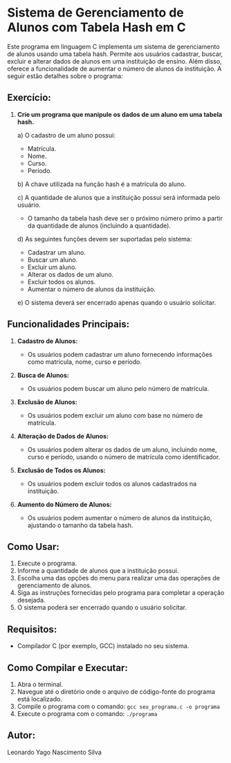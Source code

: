 # Sistema de Gerenciamento de Alunos com Tabela Hash em C

Este programa em linguagem C implementa um sistema de gerenciamento de alunos usando uma tabela hash. Permite aos usuários cadastrar, buscar, excluir e alterar dados de alunos em uma instituição de ensino. Além disso, oferece a funcionalidade de aumentar o número de alunos da instituição. A seguir estão detalhes sobre o programa:

## Exercício:

1. **Crie um programa que manipule os dados de um aluno em uma tabela hash.**

   a) O cadastro de um aluno possui:
   
      - Matrícula.
      - Nome.
      - Curso.
      - Período.
   
   b) A chave utilizada na função hash é a matrícula do aluno.
   
   c) A quantidade de alunos que a instituição possui será informada pelo usuário.
   
      - O tamanho da tabela hash deve ser o próximo número primo a partir da quantidade de alunos (incluindo a quantidade).
      
   d) As seguintes funções devem ser suportadas pelo sistema:
   
      - Cadastrar um aluno.
      - Buscar um aluno.
      - Excluir um aluno.
      - Alterar os dados de um aluno.
      - Excluir todos os alunos.
      - Aumentar o número de alunos da instituição.
      
   e) O sistema deverá ser encerrado apenas quando o usuário solicitar.

## Funcionalidades Principais:

1. **Cadastro de Alunos:**
   - Os usuários podem cadastrar um aluno fornecendo informações como matrícula, nome, curso e período.

2. **Busca de Alunos:**
   - Os usuários podem buscar um aluno pelo número de matrícula.

3. **Exclusão de Alunos:**
   - Os usuários podem excluir um aluno com base no número de matrícula.

4. **Alteração de Dados de Alunos:**
   - Os usuários podem alterar os dados de um aluno, incluindo nome, curso e período, usando o número de matrícula como identificador.

5. **Exclusão de Todos os Alunos:**
   - Os usuários podem excluir todos os alunos cadastrados na instituição.

6. **Aumento do Número de Alunos:**
   - Os usuários podem aumentar o número de alunos da instituição, ajustando o tamanho da tabela hash.

## Como Usar:

1. Execute o programa.
2. Informe a quantidade de alunos que a instituição possui.
3. Escolha uma das opções do menu para realizar uma das operações de gerenciamento de alunos.
4. Siga as instruções fornecidas pelo programa para completar a operação desejada.
5. O sistema poderá ser encerrado quando o usuário solicitar.

## Requisitos:

- Compilador C (por exemplo, GCC) instalado no seu sistema.

## Como Compilar e Executar:

1. Abra o terminal.
2. Navegue até o diretório onde o arquivo de código-fonte do programa está localizado.
3. Compile o programa com o comando: `gcc seu_programa.c -o programa`
4. Execute o programa com o comando: `./programa`

## Autor:

Leonardo Yago Nascimento Silva

